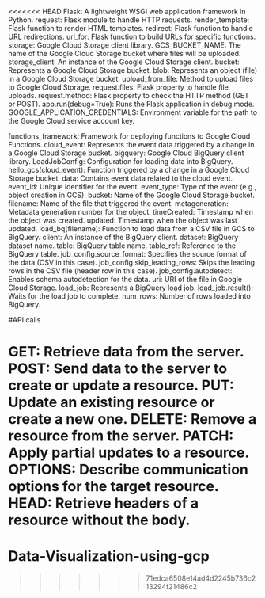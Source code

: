 <<<<<<< HEAD
Flask: A lightweight WSGI web application framework in Python.
request: Flask module to handle HTTP requests.
render_template: Flask function to render HTML templates.
redirect: Flask function to handle URL redirections.
url_for: Flask function to build URLs for specific functions.
storage: Google Cloud Storage client library.
GCS_BUCKET_NAME: The name of the Google Cloud Storage bucket where files will be uploaded.
storage_client: An instance of the Google Cloud Storage client.
bucket: Represents a Google Cloud Storage bucket.
blob: Represents an object (file) in a Google Cloud Storage bucket.
upload_from_file: Method to upload files to Google Cloud Storage.
request.files: Flask property to handle file uploads.
request.method: Flask property to check the HTTP method (GET or POST).
app.run(debug=True): Runs the Flask application in debug mode.
GOOGLE_APPLICATION_CREDENTIALS: Environment variable for the path to the Google Cloud service account key.

functions_framework: Framework for deploying functions to Google Cloud Functions.
cloud_event: Represents the event data triggered by a change in a Google Cloud Storage bucket.
bigquery: Google Cloud BigQuery client library.
LoadJobConfig: Configuration for loading data into BigQuery.
hello_gcs(cloud_event): Function triggered by a change in a Google Cloud Storage bucket.
data: Contains event data related to the cloud event.
event_id: Unique identifier for the event.
event_type: Type of the event (e.g., object creation in GCS).
bucket: Name of the Google Cloud Storage bucket.
filename: Name of the file that triggered the event.
metageneration: Metadata generation number for the object.
timeCreated: Timestamp when the object was created.
updated: Timestamp when the object was last updated.
load_bq(filename): Function to load data from a CSV file in GCS to BigQuery.
client: An instance of the BigQuery client.
dataset: BigQuery dataset name.
table: BigQuery table name.
table_ref: Reference to the BigQuery table.
job_config.source_format: Specifies the source format of the data (CSV in this case).
job_config.skip_leading_rows: Skips the leading rows in the CSV file (header row in this case).
job_config.autodetect: Enables schema autodetection for the data.
uri: URI of the file in Google Cloud Storage.
load_job: Represents a BigQuery load job.
load_job.result(): Waits for the load job to complete.
num_rows: Number of rows loaded into BigQuery.

#API calls

GET: Retrieve data from the server.
POST: Send data to the server to create or update a resource.
PUT: Update an existing resource or create a new one.
DELETE: Remove a resource from the server.
PATCH: Apply partial updates to a resource.
OPTIONS: Describe communication options for the target resource.
HEAD: Retrieve headers of a resource without the body.
=======
# Data-Visualization-using-gcp
>>>>>>> 71edca6508e14ad4d2245b736c213294f21486c2
